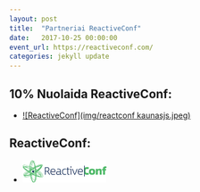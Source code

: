 ```yaml
---
layout: post
title:  "Partneriai ReactiveConf"
date:   2017-10-25 00:00:00
event_url: https://reactiveconf.com/
categories: jekyll update
---
```

## 10% Nuolaida ReactiveConf:
  * [![ReactiveConf](img/reactconf kaunasjs.jpeg)](https://reactiveconf.com/)

## ReactiveConf:

  * [![ReactiveConf](img/Reactive_CONF_logo.png)](https://reactiveconf.com/)
